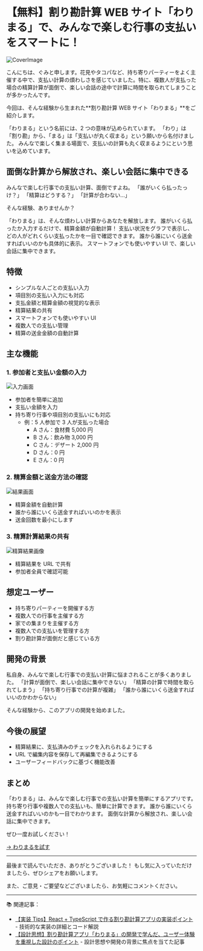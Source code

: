 # 【無料】割り勘計算 WEB サイト「わりまる」で、みんなで楽しむ行事の支払いをスマートに！

![CoverImage](images/20250602_warikan-app/cover.png)

こんにちは、ぐみと申します。花見やタコパなど、持ち寄りパーティーをよく主催する中で、支払い計算の煩わしさを感じていました。特に、複数人が支払った場合の精算計算が面倒で、楽しい会話の途中で計算に時間を取られてしまうことが多かったんです。

今回は、そんな経験から生まれた**割り勘計算 WEB サイト「わりまる」**をご紹介します。

「わりまる」という名前には、2 つの意味が込められています。
「わり」は「割り勘」から、「まる」は「支払いが丸く収まる」という願いから名付けました。
みんなで楽しく集まる場面で、支払いの計算も丸く収まるようにという思いを込めています。

## 面倒な計算から解放され、楽しい会話に集中できる

みんなで楽しむ行事での支払い計算、面倒ですよね。
「誰がいくら払ったっけ？」
「精算はどうする？」
「計算が合わない...」

そんな経験、ありませんか？

「わりまる」は、そんな煩わしい計算からあなたを解放します。
誰がいくら払ったか入力するだけで、精算金額が自動計算！
支払い状況をグラフで表示し、どの人がどれくらい支払ったかを一目で確認できます。
誰から誰にいくら送金すればいいのかも具体的に表示。
スマートフォンでも使いやすい UI で、楽しい会話に集中できます。

## 特徴

- シンプルな人ごとの支払い入力
- 項目別の支払い入力にも対応
- 支払金額と精算金額の視覚的な表示
- 精算結果の共有
- スマートフォンでも使いやすい UI
- 複数人での支払い管理
- 精算の送金金額の自動計算

## 主な機能

### 1. 参加者と支払い金額の入力

![入力画面](images/20250602_warikan-app/input-screen.png)

- 参加者を簡単に追加
- 支払い金額を入力
- 持ち寄り行事や項目別の支払いにも対応
  - 例：5 人参加で 3 人が支払った場合
    - A さん：食材費 5,000 円
    - B さん：飲み物 3,000 円
    - C さん：デザート 2,000 円
    - D さん：0 円
    - E さん：0 円

### 2. 精算金額と送金方法の確認

![結果画面](images/20250602_warikan-app/result-screen.png)

- 精算金額を自動計算
- 誰から誰にいくら送金すればいいのかを表示
- 送金回数を最小にします

### 3. 精算計算結果の共有

![精算結果画像](images/20250602_warikan-app/result-share-image.png)

- 精算結果を URL で共有
- 参加者全員で確認可能

## 想定ユーザー

- 持ち寄りパーティーを開催する方
- 複数人での行事を主催する方
- 家での集まりを主催する方
- 複数人での支払いを管理する方
- 割り勘計算が面倒だと感じている方

## 開発の背景

私自身、みんなで楽しむ行事での支払い計算に悩まされることが多くありました。
「計算が面倒で、楽しい会話に集中できない」
「精算の計算で時間を取られてしまう」
「持ち寄り行事での計算が複雑」
「誰から誰にいくら送金すればいいのかわからない」

そんな経験から、このアプリの開発を始めました。

## 今後の展望

- 精算結果に、支払済みのチェックを入れられるようにする
- URL で編集内容を保存して再編集できるようにする
- ユーザーフィードバックに基づく機能改善

## まとめ

「わりまる」は、みんなで楽しむ行事での支払い計算を簡単にするアプリです。
持ち寄り行事や複数人での支払いも、簡単に計算できます。
誰から誰にいくら送金すればいいのかも一目でわかります。
面倒な計算から解放され、楽しい会話に集中できます。

ぜひ一度お試しください！

[→ わりまるを試す](https://warimaru.meggumi.com/)

---

最後まで読んでいただき、ありがとうございました！
もし気に入っていただけましたら、ぜひシェアをお願いします。

また、ご意見・ご要望などございましたら、お気軽にコメントください。

---

📚 関連記事：

- [【実装 Tips】React + TypeScript で作る割り勘計算アプリの実装ポイント](https://qiita.com/gumigumih/items/0f201d72decb957a6586) - 技術的な実装の詳細とコード解説
- [【設計思想】割り勘計算アプリ「わりまる」の開発で学んだ、ユーザー体験を重視した設計のポイント](https://zenn.dev/articles/20250602_warikan-app) - 設計思想や開発の背景に焦点を当てた記事
